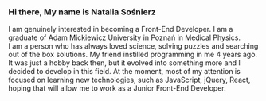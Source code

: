 ### Hi there, My name is Natalia Sośnierz 
I am genuinely interested in becoming a Front-End Developer.
I am a graduate of Adam Mickiewicz University in Poznań in Medical Physics. <br> I am a person who has always loved science, solving puzzles and searching out of the box solutions. My friend instilled programming in me 4 years ago. It was just a hobby back then, but it evolved into something more and I decided to develop in this field. At the moment, most of my attention is focused on learning new technologies, such as JavaScript, jQuery, React, hoping that will allow me to work as a Junior Front-End Developer. 




<!--
**sosnierz/sosnierz** is a ✨ _special_ ✨ repository because its `README.md` (this file) appears on your GitHub profile.
